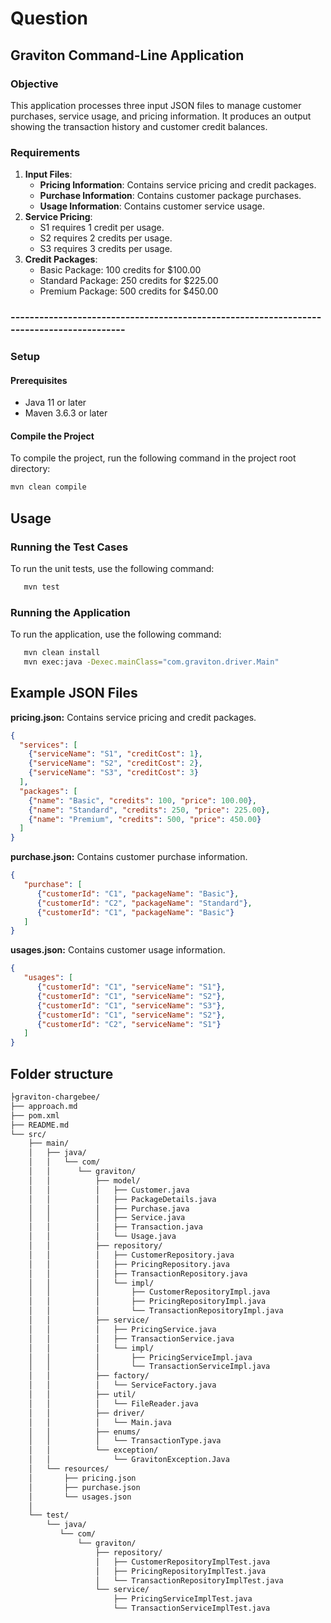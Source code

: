 
# Question

## Graviton Command-Line Application
### Objective
This application processes three input JSON files to manage customer purchases, service usage, and pricing information. It produces an output showing the transaction history and customer credit balances.

### Requirements
1. **Input Files**:
    - **Pricing Information**: Contains service pricing and credit packages.
    - **Purchase Information**: Contains customer package purchases.
    - **Usage Information**: Contains customer service usage.
2. **Service Pricing**:
    - S1 requires 1 credit per usage.
    - S2 requires 2 credits per usage.
    - S3 requires 3 credits per usage.
3. **Credit Packages**:
    - Basic Package: 100 credits for $100.00
    - Standard Package: 250 credits for $225.00
    - Premium Package: 500 credits for $450.00
### -----------------------------------------------------------------------------------------
### Setup
#### Prerequisites
* Java 11 or later
* Maven 3.6.3 or later

#### Compile the Project
To compile the project, run the following command in the project root directory:
```sh
mvn clean compile
```
## Usage
### Running the Test Cases
To run the unit tests, use the following command:
```sh
   mvn test
```
### Running the Application
To run the application, use the following command:
```sh
   mvn clean install
   mvn exec:java -Dexec.mainClass="com.graviton.driver.Main"
```
## Example JSON Files

**pricing.json:**  Contains service pricing and credit packages.
```json
{
  "services": [
    {"serviceName": "S1", "creditCost": 1},
    {"serviceName": "S2", "creditCost": 2},
    {"serviceName": "S3", "creditCost": 3}
  ],
  "packages": [
    {"name": "Basic", "credits": 100, "price": 100.00},
    {"name": "Standard", "credits": 250, "price": 225.00},
    {"name": "Premium", "credits": 500, "price": 450.00}
  ]
}
```
**purchase.json:** Contains customer purchase information.
```json
{
   "purchase": [
      {"customerId": "C1", "packageName": "Basic"},
      {"customerId": "C2", "packageName": "Standard"},
      {"customerId": "C1", "packageName": "Basic"}
   ]
}
```

**usages.json:** Contains customer usage information.
```json
{
   "usages": [
      {"customerId": "C1", "serviceName": "S1"},
      {"customerId": "C1", "serviceName": "S2"},
      {"customerId": "C1", "serviceName": "S3"},
      {"customerId": "C1", "serviceName": "S2"},
      {"customerId": "C2", "serviceName": "S1"}
   ]
}
```

## Folder structure

```sh
├graviton-chargebee/
├── approach.md
├── pom.xml
├── README.md
└── src/
    ├── main/
    │   ├── java/
    │   │   └── com/
    │   │      └── graviton/
    │   │          ├── model/
    │   │          │   ├── Customer.java
    │   │          │   ├── PackageDetails.java
    │   │          │   ├── Purchase.java
    │   │          │   ├── Service.java
    │   │          │   ├── Transaction.java
    │   │          │   └── Usage.java
    │   │          ├── repository/
    │   │          │   ├── CustomerRepository.java
    │   │          │   ├── PricingRepository.java
    │   │          │   ├── TransactionRepository.java
    │   │          │   └── impl/
    │   │          │       ├── CustomerRepositoryImpl.java
    │   │          │       ├── PricingRepositoryImpl.java
    │   │          │       └── TransactionRepositoryImpl.java
    │   │          ├── service/
    │   │          │   ├── PricingService.java
    │   │          │   ├── TransactionService.java
    │   │          │   └── impl/
    │   │          │       ├── PricingServiceImpl.java
    │   │          │       └── TransactionServiceImpl.java
    │   │          ├── factory/
    │   │          │   └── ServiceFactory.java
    │   │          ├── util/
    │   │          │   └── FileReader.java
    │   │          ├── driver/
    │   │          │   └── Main.java
    │   │          ├── enums/
    │   │          │   └── TransactionType.java
    │   │          └── exception/
    │   │              └── GravitonException.Java
    │   └── resources/
    │       ├── pricing.json
    │       ├── purchase.json
    │       └── usages.json
    │
    └── test/
        └── java/
           └── com/
               └── graviton/
                   ├── repository/
                   │   ├── CustomerRepositoryImplTest.java
                   │   ├── PricingRepositoryImplTest.java
                   │   └── TransactionRepositoryImplTest.java
                   └── service/
                       ├── PricingServiceImplTest.java
                       └── TransactionServiceImplTest.java
```